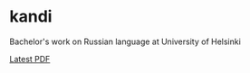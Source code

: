 kandi
=====

Bachelor's work on Russian language at University of Helsinki

[Latest PDF](https://www.sharelatex.com/github/repos/mristeli/kandi/builds/latest/output.pdf)
